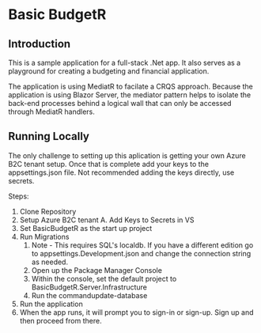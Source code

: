 # Basic BudgetR

## Introduction

This is a sample application for a full-stack .Net app. It also serves as a playground for creating a budgeting and financial application.

The application is using MediatR to facilate a CRQS approach. Because the application is using Blazor Server, the mediator pattern helps to isolate the back-end processes behind a logical wall that can only be accessed through MediatR handlers.

## Running Locally

The only challenge to setting up this aplication is getting your own Azure B2C tenant setup. Once that is complete add your keys to the appsettings.json file. Not recommended adding the keys directly, use secrets.

Steps:

1. Clone Repository
2. Setup Azure B2C tenant
   A. Add Keys to Secrets in VS
3. Set BasicBudgetR as the start up project
4. Run Migrations
   1. Note - This requires SQL's localdb. If you have a different edition go to appsettings.Development.json and change the connection string as needed.
   2. Open up the Package Manager Console
   3. Within the console, set the default project to BasicBudgetR.Server.Infrastructure
   4. Run the commandupdate-database
5. Run the application
6. When the app runs, it will prompt you to sign-in or sign-up. Sign up and then proceed from there.
